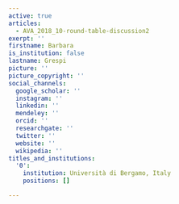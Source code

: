 ```yaml
---
active: true
articles:
  - AVA_2018_10-round-table-discussion2
exerpt: ''
firstname: Barbara
is_institution: false
lastname: Grespi
picture: ''
picture_copyright: ''
social_channels:
  google_scholar: ''
  instagram: ''
  linkedin: ''
  mendeley: ''
  orcid: ''
  researchgate: ''
  twitter: ''
  website: ''
  wikipedia: ''
titles_and_institutions:
  '0':
    institution: Università di Bergamo, Italy
    positions: []

---
```

